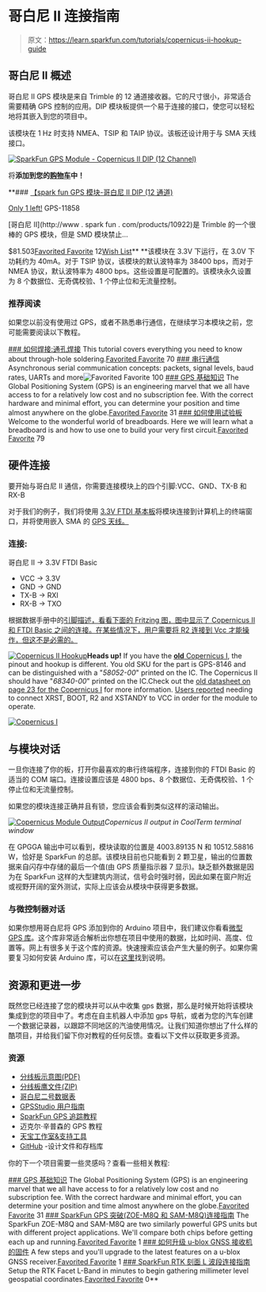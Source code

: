 # 哥白尼 II 连接指南

> 原文：<https://learn.sparkfun.com/tutorials/copernicus-ii-hookup-guide>

## 哥白尼 II 概述

哥白尼 II GPS 模块是来自 Trimble 的 12 通道接收器。它的尺寸很小，非常适合需要精确 GPS 控制的应用。DIP 模块板提供一个易于连接的接口，使您可以轻松地将其嵌入到您的项目中。

该模块在 1 Hz 时支持 NMEA、TSIP 和 TAIP 协议。该板还设计用于与 SMA 天线接口。

[![SparkFun GPS Module - Copernicus II DIP (12 Channel)](img/3749e321e4c76b01bb3d3e791394d866.png)](https://www.sparkfun.com/products/11858) 

将**添加到您的[购物车](https://www.sparkfun.com/cart)中！**

 **### [【spark fun GPS 模块-哥白尼 II DIP (12 通道)](https://www.sparkfun.com/products/11858)

[Only 1 left!](https://learn.sparkfun.com/static/bubbles/ "only 1 left!") GPS-11858

[哥白尼 II](http://www . spark fun . com/products/10922)是 Trimble 的一个很棒的 GPS 模块，但是 SMD 模块禁止…

$81.503[Favorited Favorite](# "Add to favorites") 12[Wish List](# "Add to wish list")** **该模块在 3.3V 下运行，在 3.0V 下功耗约为 40mA。对于 TSIP 协议，该模块的默认波特率为 38400 bps，而对于 NMEA 协议，默认波特率为 4800 bps。这些设置是可配置的。该模块永久设置为 8 个数据位、无奇偶校验、1 个停止位和无流量控制。

### 推荐阅读

如果您以前没有使用过 GPS，或者不熟悉串行通信，在继续学习本模块之前，您可能需要阅读以下教程。

[](https://learn.sparkfun.com/tutorials/how-to-solder-through-hole-soldering) [### 如何焊接:通孔焊接](https://learn.sparkfun.com/tutorials/how-to-solder-through-hole-soldering) This tutorial covers everything you need to know about through-hole soldering.[Favorited Favorite](# "Add to favorites") 70[](https://learn.sparkfun.com/tutorials/serial-communication) [### 串行通信](https://learn.sparkfun.com/tutorials/serial-communication) Asynchronous serial communication concepts: packets, signal levels, baud rates, UARTs and more![Favorited Favorite](# "Add to favorites") 100[](https://learn.sparkfun.com/tutorials/gps-basics) [### GPS 基础知识](https://learn.sparkfun.com/tutorials/gps-basics) The Global Positioning System (GPS) is an engineering marvel that we all have access to for a relatively low cost and no subscription fee. With the correct hardware and minimal effort, you can determine your position and time almost anywhere on the globe.[Favorited Favorite](# "Add to favorites") 31[](https://learn.sparkfun.com/tutorials/how-to-use-a-breadboard) [### 如何使用试验板](https://learn.sparkfun.com/tutorials/how-to-use-a-breadboard) Welcome to the wonderful world of breadboards. Here we will learn what a breadboard is and how to use one to build your very first circuit.[Favorited Favorite](# "Add to favorites") 79

## 硬件连接

要开始与哥白尼 II 通信，你需要连接模块上的四个引脚:VCC、GND、TX-B 和 RX-B

对于我们的例子，我们将使用 [3.3V FTDI 基本板](https://www.sparkfun.com/products/9873)将模块连接到计算机上的终端窗口，并将使用嵌入 SMA 的 [GPS 天线。](https://www.sparkfun.com/products/177)

### 连接:

哥白尼 II → 3.3V FTDI Basic

*   VCC → 3.3V
*   GND → GND
*   TX-B → RXI
*   RX-B → TXO

根据数据手册中的[引脚描述，看看下面的 Fritzing 图，图中显示了 Copernicus II 和 FTDI Basic 之间的连接。在某些情况下，用户需要将 R2 连接到 Vcc 才能操作，但这不是必需的。](https://cdn.sparkfun.com/datasheets/Sensors/GPS/63530-10_Rev-B_Manual_Copernicus-II.pdf)

[![Copernicus II Hookup](img/0a0f4876fa1eddc12cb80792cf6f3871.png)](https://cdn.sparkfun.com/assets/learn_tutorials/1/4/9/GPS_Serial_Trimble_Copernicus_II_Fritzing_bb.jpg)**Heads up!** If you have the [**old** Copernicus I](https://www.sparkfun.com/products/retired/8146), the pinout and hookup is different. You old SKU for the part is GPS-8146 and can be distinguished with a "*58052-00*" printed on the IC. The Copernicus II should have "*68340-00*" printed on the IC.Check out the [old datasheet on page 23 for the Copernicus I](http://www.sparkfun.com/datasheets/GPS/Copernicus_Manual.pdf) for more information. [Users reported](https://www.sparkfun.com/products/retired/8146#comment-4eaad84b757b7fd351005f43) needing to connect XRST, BOOT, R2 and XSTANDY to VCC in order for the module to operate.

[![Copernicus I](img/20ffedfd85a3d651441c312c74892eed.png)](https://cdn.sparkfun.com/assets/learn_tutorials/1/4/9/GPS_Serial_Trimble_Copernicus_II_Fritzing_bb_bb.jpg)

## 与模块对话

一旦你连接了你的板，打开你最喜欢的串行终端程序，连接到你的 FTDI Basic 的适当的 COM 端口。连接设置应该是 4800 bps、8 个数据位、无奇偶校验、1 个停止位和无流量控制。

如果您的模块连接正确并且有锁，您应该会看到类似这样的滚动输出。

[![Copernicus Module Output](img/b3493c527794578054c290553dbbb12a.png)](https://cdn.sparkfun.com/assets/c/1/d/d/2/526aac92757b7fca528b4567.png)*Copernicus II output in CoolTerm terminal window*

在 GPGGA 输出中可以看到，模块读取的位置是 4003.89135 N 和 10512.58816 W，恰好是 SparkFun 的总部。该模块目前也只能看到 2 颗卫星，输出的位置数据来自闪存中存储的最后一个值(由 GPS 质量指示器 7 显示)。缺乏额外数据是因为在 SparkFun 这样的大型建筑内测试，信号会时强时弱，因此如果在窗户附近或视野开阔的室外测试，实际上应该会从模块中获得更多数据。

### 与微控制器对话

如果你想用哥白尼将 GPS 添加到你的 Arduino 项目中，我们建议你看看[微型 GPS 库](https://github.com/mikalhart/TinyGPS)。这个库非常适合解析出你想在项目中使用的数据，比如时间、高度、位置等。网上有很多关于这个库的资源。快速搜索应该会产生大量的例子。如果你需要复习如何安装 Arduino 库，可以在[这里](https://learn.sparkfun.com/tutorials/installing-an-arduino-library)找到说明。

## 资源和更进一步

既然您已经连接了您的模块并可以从中收集 gps 数据，那么是时候开始将该模块集成到您的项目中了。考虑在自主机器人中添加 gps 导航，或者为您的汽车创建一个数据记录器，以跟踪不同地区的汽油使用情况。让我们知道你想出了什么样的酷项目，并给我们留下你对教程的任何反馈。查看以下文件以获取更多资源。

### 资源

*   [分线板示意图(PDF)](https://cdn.sparkfun.com/assets/4/5/a/b/1/52c1a208ce395f14778b456a.pdf)
*   [分线板鹰文件(ZIP)](https://cdn.sparkfun.com/assets/6/3/c/c/e/526ac4be757b7f7f0b8b456b.zip)
*   [哥白尼二号数据表](https://cdn.sparkfun.com/datasheets/Sensors/GPS/63530-10_Rev-B_Manual_Copernicus-II.pdf)
*   [GPSStudio 用户指南](http://cdn.sparkfun.com/datasheets/GPS/GPSStudioUG_1B_August2011.pdf)
*   [SparkFun GPS 追踪教程](http://www.sparkfun.com/tutorials/68)
*   迈克尔·辛普森的 GPS 教程
*   [天宝工作室&支持工具](http://cdn.sparkfun.com/datasheets/GPS/TrimbleStudio_V1-64-00.zip)
*   [GitHub](https://github.com/sparkfun/Copernicus_II_DIP_Module) -设计文件和存档库

你的下一个项目需要一些灵感吗？查看一些相关教程:

[](https://learn.sparkfun.com/tutorials/gps-basics) [### GPS 基础知识](https://learn.sparkfun.com/tutorials/gps-basics) The Global Positioning System (GPS) is an engineering marvel that we all have access to for a relatively low cost and no subscription fee. With the correct hardware and minimal effort, you can determine your position and time almost anywhere on the globe.[Favorited Favorite](# "Add to favorites") 31[](https://learn.sparkfun.com/tutorials/sparkfun-gps-breakout-zoe-m8q-and-sam-m8q-hookup-guide) [### SparkFun GPS 突破(ZOE-M8Q 和 SAM-M8Q)连接指南](https://learn.sparkfun.com/tutorials/sparkfun-gps-breakout-zoe-m8q-and-sam-m8q-hookup-guide) The SparkFun ZOE-M8Q and SAM-M8Q are two similarly powerful GPS units but with different project applications. We'll compare both chips before getting each up and running.[Favorited Favorite](# "Add to favorites") 1[](https://learn.sparkfun.com/tutorials/how-to-upgrade-firmware-of-a-u-blox-gnss-receiver) [### 如何升级 u-blox GNSS 接收机的固件](https://learn.sparkfun.com/tutorials/how-to-upgrade-firmware-of-a-u-blox-gnss-receiver) A few steps and you'll upgrade to the latest features on a u-blox GNSS receiver.[Favorited Favorite](# "Add to favorites") 1[](https://learn.sparkfun.com/tutorials/sparkfun-rtk-facet-l-band-hookup-guide) [### SparkFun RTK 刻面 L 波段连接指南](https://learn.sparkfun.com/tutorials/sparkfun-rtk-facet-l-band-hookup-guide) Setup the RTK Facet L-Band in minutes to begin gathering millimeter level geospatial coordinates.[Favorited Favorite](# "Add to favorites") 0**